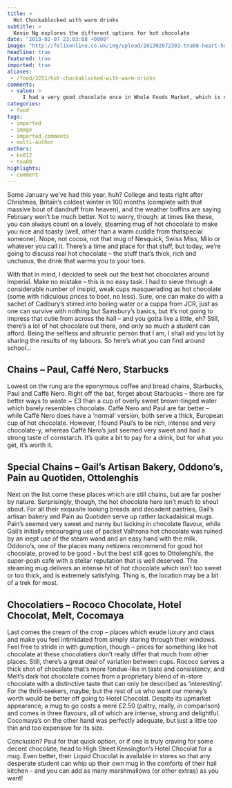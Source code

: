 ```yaml
---
title: >
  Hot Chockablocked with warm drinks
subtitle: >
  Kevin Ng explores the different options for hot chocolate
date: "2013-02-07 23:03:08 +0000"
image: "http://felixonline.co.uk/img/upload/201302072303-tna08-heart-hot-chocolate.jpg"
headline: true
featured: true
imported: true
aliases:
 - /food/3251/hot-chockablocked-with-warm-drinks
comments:
 - value: >
     I had a very good chocolate once in Whole Foods Market, which is not on this list
categories:
 - food
tags:
 - imported
 - image
 - imported_comments
 - multi-author
authors:
 - kn812
 - tna08
highlights:
 - comment
---
```


Some January we’ve had this year, huh? College and tests right after Christmas, Britain’s coldest winter in 100 months (complete with that massive bout of dandruff from heaven), and the weather boffins are saying February won’t be much better. Not to worry, though: at times like these, you can always count on a lovely, steaming mug of hot chocolate to make you nice and toasty (well, other than a warm cuddle from thatspecial someone). Nope, not cocoa, not that mug of Nesquick, Swiss Miss, Milo or whatever you call it. There’s a time and place for that stuff, but today, we’re going to discuss real hot chocolate – the stuff that’s thick, rich and unctuous, the drink that warms you to your toes.

With that in mind, I decided to seek out the best hot chocolates around Imperial. Make no mistake – this is no easy task. I had to sieve through a considerable number of insipid, weak cups masquerading as hot chocolate (some with ridiculous prices to boot, no less). Sure, one can make do with a sachet of Cadbury’s stirred into boiling water or a cuppa from JCR, just as one can survive with nothing but Sainsbury’s basics, but it’s not going to impress that cutie from across the hall – and you gotta live a little, eh? Still, there’s a lot of hot chocolate out there, and only so much a student can afford. Being the selfless and altruistic person that I am, I shall aid you lot by sharing the results of my labours. So here’s what you can find around school...
## Chains – Paul, Caffé Nero, Starbucks
Lowest on the rung are the eponymous coffee and bread chains, Starbucks, Paul and Caffé Nero. Right off the bat, forget about Starbucks – there are far better ways to waste ~ £3 than a cup of overly sweet brown-tinged water which barely resembles chocolate. Caffé Nero and Paul are far better – while Caffé Nero does have a ‘normal’ version, both serve a thick, European cup of hot chocolate. However, I found Paul’s to be rich, intense and very chocolate-y, whereas Caffé Nero’s just seemed very sweet and had a strong taste of cornstarch. It’s quite a bit to pay for a drink, but for what you get, it’s worth it.
## Special Chains – Gail’s Artisan Bakery, Oddono’s, Pain au Quotiden, Ottolenghis
Next on the list come these places which are still chains, but are far posher by nature. Surprisingly, though, the hot chocolate here isn’t much to shout about. For all their exquisite looking breads and decadent pastries, Gail’s artisan bakery and Pain au Quotiden serve up rather lackadaisical mugs. Pain’s seemed very sweet and runny but lacking in chocolate flavour, while Gail’s initially encouraging use of packet Valhrona hot chocolate was ruined by an inept use of the steam wand and an easy hand with the milk. Oddono’s, one of the places many netizens recommend for good hot chocolate, proved to be good - but the best still goes to Ottolenghi’s, the super-posh café with a stellar reputation that is well deserved. The steaming mug delivers an intense hit of hot chocolate which isn’t too sweet or too thick, and is extremely satisfying. Thing is, the location may be a bit of a trek for most.
## Chocolatiers – Rococo Chocolate, Hotel Chocolat, Melt, Cocomaya
Last comes the cream of the crop – places which exude luxury and class and make you feel intimidated from simply staring through their windows. Feel free to stride in with gumption, though – prices for something like hot chocolate at these chocolatiers don’t really differ that much from other places. Still, there’s a great deal of variation between cups. Rococo serves a thick shot of chocolate that’s more fondue-like in taste and consistency, and Melt’s dark hot chocolate comes from a proprietary blend of in-store chocolate with a distinctive taste that can only be described as ‘interesting’. For the thrill-seekers, maybe; but the rest of us who want our money’s worth would be better off going to Hotel Chocolat. Despite its upmarket appearance, a mug to go costs a mere £2.50 (paltry, really, in comparison) and comes in three flavours, all of which are intense, strong and delightful. Cocomaya’s on the other hand was perfectly adequate, but just a little too thin and too expensive for its size.

Conclusion? Paul for that quick option, or if one is truly craving for some decent chocolate, head to High Street Kensington’s Hotel Chocolat for a mug. Even better, their Liquid Chocolat is available in stores so that any desperate student can whip up their own mug in the comforts of their hall kitchen – and you can add as many marshmallows (or other extras) as you want!
